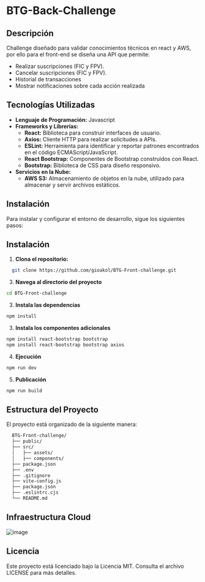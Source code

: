 # BTG-Back-Challenge

## Descripción
Challenge diseñado para validar conocimientos técnicos en react y AWS, por ello para el front-end se diseña una API que permite:
- Realizar suscripciones (FIC y FPV).
- Cancelar suscripciones (FIC y FPV).
- Historial de transacciones
- Mostrar notificaciones sobre cada acción realizada

## Tecnologías Utilizadas
- **Lenguaje de Programación:** Javascript
- **Frameworks y Librerías:**
  - **React:** Biblioteca para construir interfaces de usuario.
  - **Axios:** Cliente HTTP para realizar solicitudes a APIs.
  - **ESLint:** Herramienta para identificar y reportar patrones encontrados en el código ECMAScript/JavaScript.
  - **React Bootstrap:** Componentes de Bootstrap construidos con React.
  - **Bootstrap:** Biblioteca de CSS para diseño responsivo.
- **Servicios en la Nube:**
  - **AWS S3:** Almacenamiento de objetos en la nube, utilizado para almacenar y servir archivos estáticos.

## Instalación
Para instalar y configurar el entorno de desarrollo, sigue los siguientes pasos:

## Instalación
1. **Clona el repositorio:**
  ```bash
    git clone https://github.com/gioakol/BTG-Front-challenge.git
  ```

3. **Navega al directorio del proyecto**
  ```bash
  cd BTG-Front-challenge
  ```

3. **Instala las dependencias**
  ```bash
  npm install
  ```

3. **Instala los componentes adicionales**
  ```bash
  npm install react-bootstrap bootstrap
  npm install react-bootstrap bootstrap axios
  ```

4. **Ejecución**
  ```bash
  npm run dev
  ```

5. **Publicación**
  ```bash
  npm run build
  ```

## Estructura del Proyecto
El proyecto está organizado de la siguiente manera:

  ```bash
    BTG-Front-challenge/
    ├── public/
    ├── src/
    │   ├── assets/
    │   ├── components/
    ├── package.json
    ├── .env
    ├── .gitignore
    ├── vite-config.js
    ├── package.json
    ├── .eslintrc.cjs
    └── README.md
  ```

## Infraestructura Cloud
![image](https://github.com/user-attachments/assets/e0c95ca1-0d4b-4508-a736-4a373e097311)

## Licencia
Este proyecto está licenciado bajo la Licencia MIT. Consulta el archivo LICENSE para más detalles.
